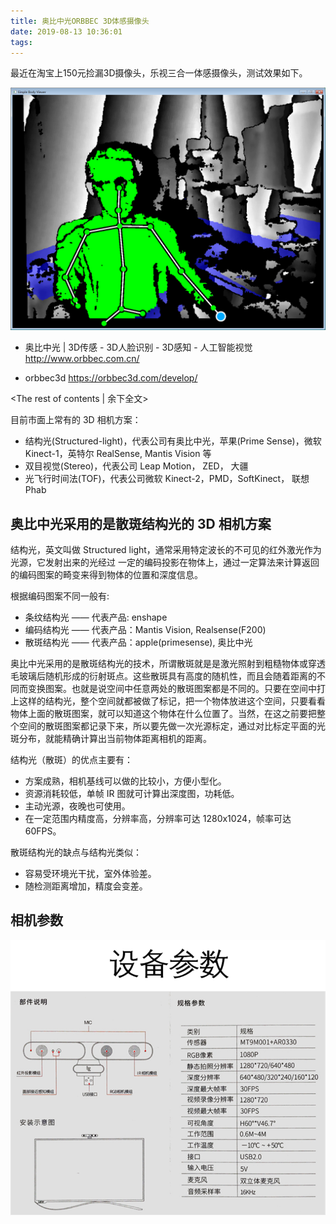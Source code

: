 ```yaml
---
title: 奥比中光ORBBEC 3D体感摄像头
date: 2019-08-13 10:36:01
tags:
---
```


最近在淘宝上150元捡漏3D摄像头，乐视三合一体感摄像头，测试效果如下。

<img src="奥比中光ORBBEC-3D体感摄像头\000.png">

* 奥比中光 | 3D传感 - 3D人脸识别 - 3D感知 - 人工智能视觉  
http://www.orbbec.com.cn/

* orbbec3d 
https://orbbec3d.com/develop/

<!-- more -->
<The rest of contents | 余下全文>

目前市面上常有的 3D 相机方案：
* 结构光(Structured-light)，代表公司有奥比中光，苹果(Prime Sense)，微软 Kinect-1，英特尔 RealSense, Mantis Vision 等
* 双目视觉(Stereo)，代表公司 Leap Motion， ZED， 大疆
* 光飞行时间法(TOF)，代表公司微软 Kinect-2，PMD，SoftKinect， 联想 Phab

## 奥比中光采用的是散斑结构光的 3D 相机方案

结构光，英文叫做 Structured light，通常采用特定波长的不可见的红外激光作为光源，它发射出来的光经过 一定的编码投影在物体上，通过一定算法来计算返回的编码图案的畸变来得到物体的位置和深度信息。  

根据编码图案不同一般有:
* 条纹结构光 —— 代表产品: enshape
* 编码结构光 —— 代表产品：Mantis Vision, Realsense(F200)
* 散斑结构光 —— 代表产品：apple(primesense), 奥比中光

奥比中光采用的是散斑结构光的技术，所谓散斑就是是激光照射到粗糙物体或穿透毛玻璃后随机形成的衍射斑点。这些散斑具有高度的随机性，而且会随着距离的不同而变换图案。也就是说空间中任意两处的散斑图案都是不同的。只要在空间中打上这样的结构光，整个空间就都被做了标记，把一个物体放进这个空间，只要看看物体上面的散斑图案，就可以知道这个物体在什么位置了。当然，在这之前要把整个空间的散斑图案都记录下来，所以要先做一次光源标定，通过对比标定平面的光斑分布，就能精确计算出当前物体距离相机的距离。


结构光（散斑）的优点主要有：
* 方案成熟，相机基线可以做的比较小，方便小型化。 
* 资源消耗较低，单帧 IR 图就可计算出深度图，功耗低。
* 主动光源，夜晚也可使用。 
* 在一定范围内精度高，分辨率高，分辨率可达 1280x1024，帧率可达 60FPS。

散斑结构光的缺点与结构光类似：
* 容易受环境光干扰，室外体验差。
* 随检测距离增加，精度会变差。


## 相机参数

<img src="奥比中光ORBBEC-3D体感摄像头\001.png">





